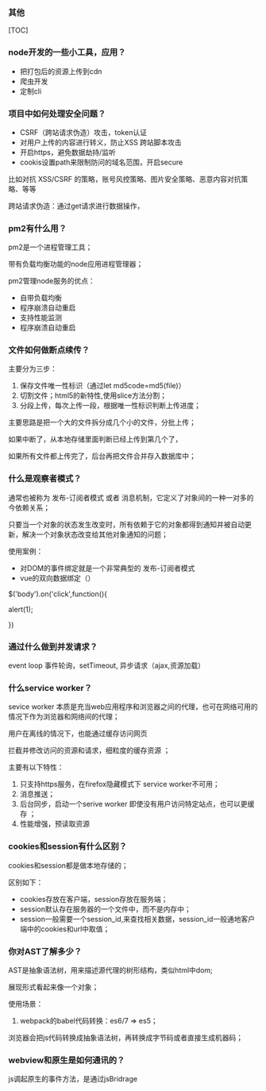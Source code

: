 ### 其他





[TOC]



### node开发的一些小工具，应用？

- 把打包后的资源上传到cdn
- 爬虫开发
- 定制cli



### 项目中如何处理安全问题？

- CSRF（跨站请求伪造）攻击，token认证
- 对用户上传的内容进行转义，防止XSS 跨站脚本攻击
- 开启https，避免数据劫持/监听
- cookis设置path来限制防问的域名范围，开启secure



比如对抗 XSS/CSRF 的策略，账号风控策略、图片安全策略、恶意内容对抗策略、等等

跨站请求伪造：通过get请求进行数据操作，



### pm2有什么用？

pm2是一个进程管理工具；

带有负载均衡功能的node应用进程管理器；

pm2管理node服务的优点：

- 自带负载均衡
- 程序崩溃自动重启
- 支持性能监测
- 程序崩溃自动重启



### 文件如何做断点续传？

主要分为三步：

1. 保存文件唯一性标识（通过let md5code=md5(file)）
2. 切割文件；html5的新特性,使用slice方法分割；
3. 分段上传，每次上传一段，根据唯一性标识判断上传进度；

主要思路是把一个大的文件拆分成几个小的文件，分批上传；

如果中断了，从本地存储里面判断已经上传到第几个了，

如果所有文件都上传完了，后台再把文件合并存入数据库中；



### 什么是观察者模式？

通常也被称为 发布-订阅者模式 或者 消息机制，它定义了对象间的一种一对多的今依赖关系；

只要当一个对象的状态发生改变时，所有依赖于它的对象都得到通知并被自动更新，解决一个对象状态改变给其他对象通知的问题；

使用案例：

- 对DOM的事件绑定就是一个非常典型的 发布-订阅者模式
- vue的双向数据绑定（）

$('body').on('click',function(){

 alert(1);

})





### 通过什么做到并发请求？

event loop 事件轮询，setTimeout, 异步请求（ajax,资源加载）





### 什么service worker？

sevice worker 本质是充当web应用程序和浏览器之间的代理，也可在网络可用的情况下作为浏览器和网络间的代理；

用户在离线的情况下，也能通过缓存访问网页

拦截并修改访问的资源和请求，细粒度的缓存资源 ；

主要有以下特性：

1. 只支持https服务，在firefox隐藏模式下 service worker不可用；
2. 消息推送；
3. 后台同步，启动一个serive worker 即使没有用户访问特定站点，也可以更缓存 ；
4. 性能增强，预读取资源





### cookies和session有什么区别？

cookies和session都是做本地存储的；

区别如下：

- cookies存放在客户端，session存放在服务端；
- session默认存在服务器的一个文件中，而不是内存中；
- session一般需要一个session_id,来查找相关数据，session_id一般通地客户端中的cookies和url中取值；



### 你对AST了解多少？

AST是抽象语法树，用来描述源代理的树形结构，类似html中dom;

展现形式看起来像一个对象； 

使用场景：

1. webpack的babel代码转换：es6/7 => es5；

浏览器会把js代码转换成抽象语法树，再转换成字节码或者直接生成机器码；



### webview和原生是如何通讯的？

js调起原生的事件方法，是通过jsBridrage